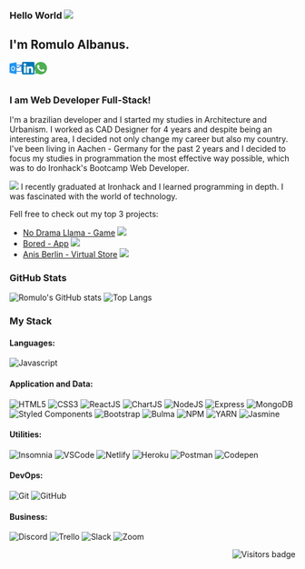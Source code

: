 ### Hello World <img src="https://media.giphy.com/media/QTfX9Ejfra3ZmNxh6B/giphy.gif" width="75px">

## I'm Romulo Albanus.


[<img align="left" alt="romuloaalbanus | Outlook" width="22px" src="./outlook.png" />][outlook]
[<img align="left" alt="romulo-albanus | LinkedIn" width="22px" src="./linkedin.png"/>][linkedin]
[<img align="left" alt="romuloalbanus | Whatsapp" width="22px" src="./whatsapp.png" />][whatsapp]

<br/>
<br/>

### **I am Web Developer Full-Stack!**

I'm a brazilian developer and I started my studies in Architecture and Urbanism.
I worked as CAD Designer for 4 years and despite being an interesting area, I decided not only change my career but also my country.
I've been living in Aachen - Germany for the past 2 years and I decided to focus my studies in programmation the most effective way possible, which was to do Ironhack's Bootcamp Web Developer.

<img src="https://media.giphy.com/media/cIbeGOBApvS2pB4zj5/giphy.gif" width="30px"> I recently graduated at Ironhack and I learned programming in depth.
I was fascinated with the world of technology.

Fell free to check out my top 3 projects:

- [No Drama Llama - Game](https://romuloaalbanus.github.io/noDramaLlama/) <img src="https://media.giphy.com/media/Xfhqpe5mqTKld4UaYt/giphy.gif" width="60px">
- [Bored - App](https://bored-project.netlify.app/) <img src="https://media.giphy.com/media/5toDkVpRmmqtWD0orR/giphy.gif" width="50px">
- [Anis Berlin - Virtual Store](https://anisberlin.netlify.app/) <img src="https://media.giphy.com/media/h4OdlzYgAkStVkAjkb/giphy.gif" width="60px">

### GitHub Stats

![Romulo's GitHub stats](https://github-readme-stats.vercel.app/api?username=romuloaalbanus&theme=slateorange&show_icons=true)
![Top Langs](https://github-readme-stats.vercel.app/api/top-langs/?username=romuloaalbanus&theme=slateorange&layout=compact)

### My Stack

<!--https://simpleicons.org-->
<!--https://github.com/alexandresanlim/Badges4-README.md-Profile-->

#### Languages:
![Javascript](https://img.shields.io/badge/-JavaScript-EDD222?style=flat&logo=javascript&logoColor=white)

#### Application and Data:

![HTML5](https://img.shields.io/badge/-HTML5-E34F26?style=flat&logo=html5&logoColor=white)
![CSS3](https://img.shields.io/badge/-CSS3-1572B6?style=flat&logo=css3)
![ReactJS](https://img.shields.io/badge/-ReactJS-51CBF2?style=flat&logo=react&logoColor=white)
![ChartJS](https://img.shields.io/badge/ChartJS-FF6384?style=flat&logo=chart.js&logoColor=white)
![NodeJS](http://img.shields.io/badge/-NodeJS-6EBF20?style=flat&logo=node.js&logoColor=white)
![Express](http://img.shields.io/badge/-Express-black?style=flat&logo=express&logoColor=white)
![MongoDB](http://img.shields.io/badge/-MongoDB-47A248?style=flat&logo=mongodb&logoColor=white)
<br/>
![Styled Components](https://img.shields.io/badge/-Styled%20Components-DB7093?style=flat&logo=styled-components&logoColor=white)
![Bootstrap](https://img.shields.io/badge/-Bootstrap-563D7C?style=flat&logo=bootstrap&logoColor=white)
![Bulma](http://img.shields.io/badge/-Bulma-00D1B2?style=flat&logo=bulma&logoColor=white)
![NPM](https://img.shields.io/badge/-NPM-CB3837?style=flat&logo=npm&logoColor=white)
![YARN](https://img.shields.io/badge/Yarn-2C8EBB?style=flat&logo=yarn&logoColor=white)
![Jasmine](https://img.shields.io/badge/-Jasmine-8A4182?style=flate&logo=jasmine&logoColor=white)


#### Utilities:

![Insomnia](https://img.shields.io/badge/-Insomnia-5849BE?style=flat&logo=insomnia&logoColor=white)
![VSCode](https://img.shields.io/badge/-VSCode-007ACC?style=flat&logo=visual-studio-code&logoColor=white)
![Netlify](https://img.shields.io/badge/Netlify-00C7B7?style=flat&logo=netlify&logoColor=white)
![Heroku](https://img.shields.io/badge/Heroku-430098?style=flat&logo=heroku&logoColor=white)
![Postman](https://img.shields.io/badge/Postman-FF6C37?style=flat&logo=Postman&logoColor=white)
![Codepen](https://img.shields.io/badge/Codepen-000000?style=flat&logo=codepen&logoColor=white)


#### DevOps:

![Git](https://img.shields.io/badge/-Git-F05032?style=flat&logo=git&logoColor=white)
![GitHub](https://img.shields.io/badge/-Github-181717?style=flat&logo=github&logoColor=white)


#### Business:

![Discord](https://img.shields.io/badge/Discord-7289DA?style=flat&logo=discord&logoColor=white)
![Trello](https://img.shields.io/badge/-Trello-0079BF?style=flat&logo=trello&logoColor=white)
![Slack](https://img.shields.io/badge/Slack-4A154B?style=flat&logo=slack&logoColor=white)
![Zoom](https://img.shields.io/badge/Zoom-2D8CFF?style=flat&logo=zoom&logoColor=white)


<!--[![Visits Badge](https://badges.pufler.dev/visits/puf17640/git-badges)](https://badges.pufler.dev)-->
<a href="https://badges.pufler.dev">
    <img align="right" src="https://badges.pufler.dev/visits/romuloaalbanus/romuloaalbanus?color=green" alt="Visitors badge" />
 </a>


[linkedin]: https://www.linkedin.com/in/romulo-albanus/
[outlook]: mailto:romuloaalbanus@hotmail.com
[whatsapp]: http://api.whatsapp.com/send?phone=4915257861206


<!--
**romuloaalbanus/romuloaalbanus** is a ✨ _special_ ✨ repository because its `README.md` (this file) appears on your GitHub profile.

Here are some ideas to get you started:

- 🔭 I’m currently working on ...
- 🌱 I’m currently learning ...
- 👯 I’m looking to collaborate on ...
- 🤔 I’m looking for help with ...
- 💬 Ask me about ...
- 📫 How to reach me: ...
- 😄 Pronouns: ...
- ⚡ Fun fact: ...
-->
